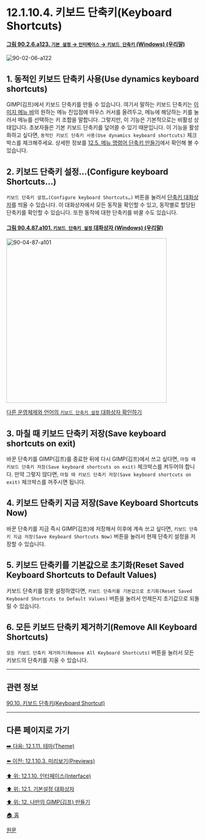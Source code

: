 # 12.1.10.4. 키보드 단축키(Keyboard Shortcuts)

<a id="90-02-06-a123"></a>

#### [그림 90.2.6.a123. `기본 설정` → `인터페이스` → `키보드 단축키` (Windows) (우리말)](./90-02-06-00-interface.md#90-02-06-a123)
![90-02-06-a122](https://github.com/wonder13662/gimp/assets/15767104/faf63c69-ad1b-45dc-825c-06c87912a8c8)

## 1. 동적인 키보드 단축키 사용(Use dynamics keyboard shortcuts)

GIMP(김프)에서 키보드 단축키를 만들 수 있습니다. 여기서 말하는 키보드 단축키는 [이미지 메뉴 바](./19-glossaryx-image_menu_bar.md)의 원하는 메뉴 진입점에 마우스 커서를 올려두고, 메뉴에 해당하는 키를 눌러서 메뉴를 선택하는 키 조합을 말합니다. 그렇지만, 이 기능은 기본적으로는 비활성 상태입니다. 초보자들은 기본 키보드 단축키를 덮어쓸 수 있기 때문입니다. 이 기능을 활성화하고 싶다면, `동적인 키보드 단축키 사용(Use dynamics keyboard shortcuts)` 체크박스를 체크해주세요. 상세한 정보를 [12.5. 메뉴 명령어 단축키 만들기](./12-05-creating-shortcuts-to-menu-commands.md)에서 확인해 볼 수 있습니다.

## 2. 키보드 단축키 설정…(Configure keyboard Shortcuts…)
`키보드 단축키 설정…(Configure keyboard Shortcuts…)` 버튼을 눌러서 [단축키 대화상자](./15-05-11-00-keyboard-shortcut-dialog.md)를 띄울 수 있습니다. 이 대화상자에서 모든 동작을 확인할 수 있고, 동작별로 할당된 단축키를 확인할 수 있습니다. 또한 동작에 대한 단축키를 바꿀 수도 있습니다.

<a id="90-04-87-a101"></a>

#### [그림 90.4.87.a101. `키보드 단축키 설정` 대화상자 (Windows) (우리말)](./90-04-0087-configure_keyboard_shortcuts.md#90-04-87-a101)
<img width="418" height="429" alt="90-04-87-a101" src="https://github.com/wonder13662/gimp/assets/15767104/7bc6c2be-e65c-453c-8566-d6d975d6d3f3" />

[다른 운영체제와 언어의 `키보드 단축키 설정` 대화상자 확인하기](./90-04-0087-configure_keyboard_shortcuts.md#90-04-87-a102)

## 3. 마칠 때 키보드 단축키 저장(Save keyboard shortcuts on exit)
바꾼 단축키를 GIMP(김프)를 종료한 뒤에 다시 GIMP(김프)에서 쓰고 싶다면, `마칠 때 키보드 단축키 저장(Save keyboard shortcuts on exit)` 체크박스를 켜두어야 합니다. 만약 그렇지 않다면, `마칠 때 키보드 단축키 저장(Save keyboard shortcuts on exit)` 체크박스를 꺼주시면 됩니다.

## 4. 키보드 단축키 지금 저장(Save Keyboard Shortcuts Now)
바꾼 단축키를 지금 즉시 GIMP(김프)에 저장해서 이후에 계속 쓰고 싶다면, `키보드 단축키 지금 저장(Save Keyboard Shortcuts Now)` 버튼을 눌러서 현재 단축키 설정을 저장할 수 있습니다.

## 5. 키보드 단축키를 기본값으로 초기화(Reset Saved Keyboard Shortcuts to Default Values)
키보드 단축키를 잘못 설정하였다면, `키보드 단축키를 기본값으로 초기화(Reset Saved Keyboard Shortcuts to Default Values)` 버튼을 눌러서 언제든지 초기값으로 되돌릴 수 있습니다.

## 6. 모든 키보드 단축키 제거하기(Remove All Keyboard Shortcuts)
`모든 키보드 단축키 제거하기(Remove All Keyboard Shortcuts)` 버튼을 눌러서 모든 키보드의 단축키를 지울 수 있습니다.

***

## 관련 정보

[90.10. 키보드 단축키(Keyboard Shortcut)](./90-10-00-keyboard_shortcut.md)

***

## 다른 페이지로 가기

[➡️ 다음: 12.1.11. 테마(Theme)](./12-01-11-theme.md)

[⬅️ 이전: 12.1.10.3. 미리보기(Previews)](./12-01-10-03-previews.md)

[⬆️ 위: 12.1.10. 인터페이스(Interface)](./12-01-10-00-interface.md)

[⬆️ 위: 12.1. 기본설정 대화상자](./12-01-00-preference-dialog.md)

[⬆️ 위: 12. 나만의 GIMP(김프) 만들기](./12-00-enrich-my-gimp.md)

[🏠 홈](./00-home.md)

[원문](https://docs.gimp.org/2.10/ko/gimp-pimping.html#gimp-prefs-interface)
